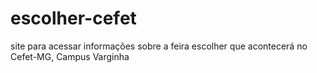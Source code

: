 # escolher-cefet
site para acessar informações sobre a feira escolher que acontecerá no Cefet-MG, Campus Varginha

